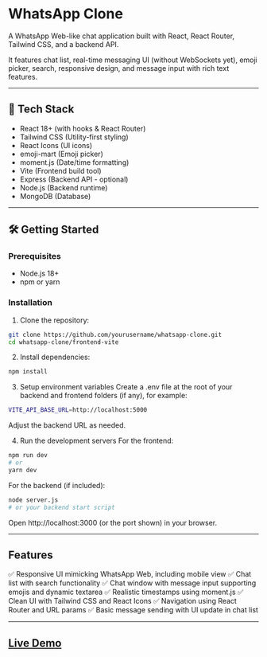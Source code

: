 # WhatsApp Clone

A WhatsApp Web-like chat application built with React, React Router, Tailwind CSS, and a backend API.

It features chat list, real-time messaging UI (without WebSockets yet), emoji picker, search, responsive design, and message input with rich text features.

---

## 🚀 Tech Stack

- React 18+ (with hooks & React Router)
- Tailwind CSS (Utility-first styling)
- React Icons (UI icons)
- emoji-mart (Emoji picker)
- moment.js (Date/time formatting)
- Vite (Frontend build tool)
- Express (Backend API - optional)
- Node.js (Backend runtime)
- MongoDB (Database)

---

## 🛠️ Getting Started

### Prerequisites

- Node.js 18+
- npm or yarn

### Installation

1. Clone the repository:

```bash
git clone https://github.com/yourusername/whatsapp-clone.git
cd whatsapp-clone/frontend-vite
```

2. Install dependencies:

```bash
npm install
```

3. Setup environment variables
Create a .env file at the root of your backend and frontend folders (if any), for example:

```bash
VITE_API_BASE_URL=http://localhost:5000
```
Adjust the backend URL as needed.

4. Run the development servers
For the frontend:

```bash
npm run dev
# or
yarn dev
```
For the backend (if included):

```bash
node server.js
# or your backend start script
```
Open http://localhost:3000 (or the port shown) in your browser.

---

## Features
✅ Responsive UI mimicking WhatsApp Web, including mobile view
✅ Chat list with search functionality
✅ Chat window with message input supporting emojis and dynamic textarea
✅ Realistic timestamps using moment.js
✅ Clean UI with Tailwind CSS and React Icons
✅ Navigation using React Router and URL params
✅ Basic message sending with UI update in chat list

---

## [Live Demo](https://whatsapp-web-tau.vercel.app/chat/929967673820)

